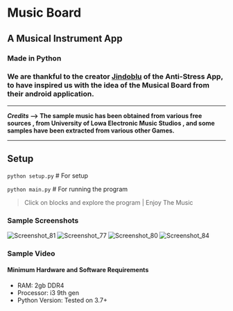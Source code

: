 # Music Board
## A Musical Instrument App
### Made in Python

### We are thankful to the creator [Jindoblu](https://www.jindoblu.com/) of the Anti-Stress App, to have inspired us with the idea of the Musical Board from their android application.

	
******
**_Credits_ 
--> The sample music has been obtained from various free sources , from University of Lowa Electronic Music Studios , and some samples have been extracted from various other Games.**
******

## Setup
`python setup.py` \# For setup


`python main.py` \# For running the program
> Click on blocks and explore the program | Enjoy The Music
### Sample Screenshots
![Screenshot_81](https://user-images.githubusercontent.com/62838631/111273376-c1689500-8659-11eb-8057-8666af38ca02.png)
![Screenshot_77](https://user-images.githubusercontent.com/62838631/111273386-c3325880-8659-11eb-946a-caaf48a01123.png)
![Screenshot_80](https://user-images.githubusercontent.com/62838631/111273393-c62d4900-8659-11eb-9ac8-66fe3fd3e88a.png)
![Screenshot_84](https://user-images.githubusercontent.com/62838631/111273398-c88fa300-8659-11eb-9d82-96dcedc67998.png)

### Sample Video

#### Minimum Hardware and Software Requirements
- RAM: 2gb DDR4
- Processor: i3 9th gen 
- Python Version: Tested on 3.7+

